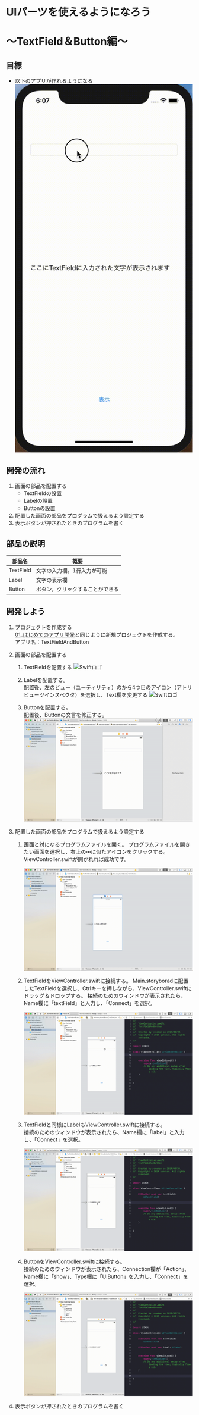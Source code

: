 # UIパーツを使えるようになろう  
#  〜TextField＆Button編〜

## 目標
- 以下のアプリが作れるようになる
		![Swiftロゴ](./img/TextFieldAndButtonGoal.gif)

## 開発の流れ

1. 画面の部品を配置する
	- TextFieldの設置
	- Labelの設置
	- Buttonの設置
2. 配置した画面の部品をプログラムで扱えるよう設定する
3. 表示ボタンが押されたときのプログラムを書く

## 部品の説明

|部品名|概要|
|---|---|
| TextField |文字の入力欄。1行入力が可能|
| Label |文字の表示欄|
| Button |ボタン。クリックすることができる|

## 開発しよう

1. プロジェクトを作成する  
	[01_はじめてのアプリ開発](./01_はじめてのアプリ開発.md)と同じように新規プロジェクトを作成する。  
	アプリ名：TextFieldAndButton
	
2. 画面の部品を配置する
	1. TextFieldを配置する
		![Swiftロゴ](./img/place_textField.gif)
		
	2. Labelを配置する。  
	配置後、左のビュー（ユーティリティ）のから4つ目のアイコン（アトリビューツインスペクタ）を選択し、Text欄を変更する
		![Swiftロゴ](./img/place_label.gif)
		
	3. Buttonを配置する。  
	配置後、Buttonの文言を修正する。
		![Swiftロゴ](./img/place_button.gif)

3. 配置した画面の部品をプログラムで扱えるよう設定する
	1. 画面と対になるプログラムファイルを開く。
		プログラムファイルを開きたい画面を選択し、右上の∞に似たアイコンをクリックする。
		ViewController.swiftが開かれれば成功です。

		![Swiftロゴ](./img/open_viewController.gif)

	2. TextFieldをViewController.swiftに接続する。
		Main.storyboradに配置したTextFieldを選択し、Ctrlキーを押しながら、ViewController.swiftにドラッグ＆ドロップする。
		接続のためのウィンドウが表示されたら、Name欄に「textField」と入力し、「Connect」を選択。

		![Swiftロゴ](./img/connect_textField.gif)

	3. TextFieldと同様にLabelもViewController.swiftに接続する。  
		接続のためのウィンドウが表示されたら、Name欄に「label」と入力し、「Connect」を選択。

		![Swiftロゴ](./img/connect_label.gif)

	4. ButtonをViewController.swiftに接続する。  
		接続のためのウィンドウが表示されたら、Connection欄が「Action」、Name欄に「show」、Type欄に「UIButton」を入力し、「Connect」を選択。

		![Swiftロゴ](./img/connect_button.gif)

4. 表示ボタンが押されたときのプログラムを書く